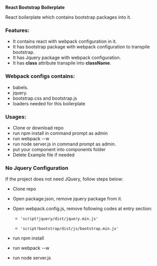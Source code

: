 **React Bootstrap Boilerplate**

React boilerplate which contains bootstrap packages into it.

### Features: ###
* It contains react with webpack configuration in it.
* It has bootstrap package with webpack configuration to transpile bootstrap.
* It has Jquery package with webpack configuration.
* It has **class** attribute transpile into **className**.

### Webpack configs contains: ###
* babels.
* jquery. 
* bootstrap.css and bootstrap.js
* loaders needed for this boilerplate

### Usages: ###
* Clone or download repo
* run npm install in command prompt as admin
* run webpack --w
* run node server.js in command prompt as admin.
* put your component into components folder
* Delete Example file if needed

### No Jquery Configuration ###
If the project does not need JQuery, follow steps below:

* Clone repo
* Open package.json, remove jquery package from it.
* Open webpack.config.js, remove following codes at entry section:

    * `'script!jquery/dist/jquery.min.js'`

    * `'script!bootstrap/dist/js/bootstrap.min.js'`

* run npm install
* run webpack --w
* run node server.js